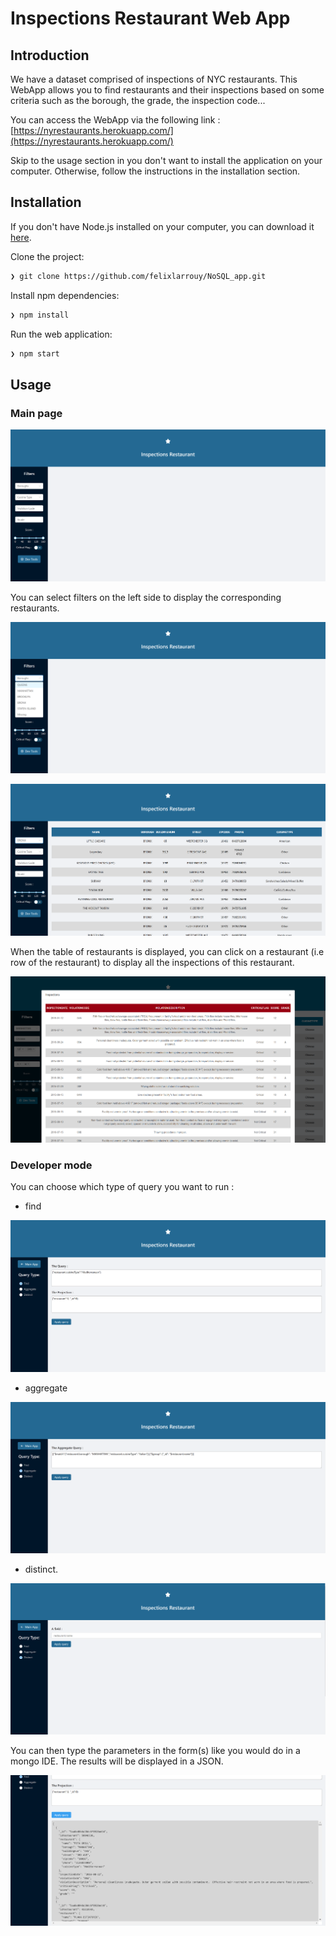# Inspections Restaurant Web App

## Introduction

We have a dataset comprised of inspections of NYC restaurants. This WebApp allows you to find restaurants and their inspections based on some criteria such as the borough, the grade, the inspection code...

You can access the WebApp via the following link : [https://nyrestaurants.herokuapp.com/](https://nyrestaurants.herokuapp.com/)

Skip to the usage section in you don't want to install the application on your computer. Otherwise, follow the instructions in the installation section.

## Installation

If you don't have Node.js installed on your computer, you can download it [here](https://nodejs.org/en/).

Clone the project:
```sh
❯ git clone https://github.com/felixlarrouy/NoSQL_app.git
```

Install npm dependencies:
```sh
❯ npm install
```

Run the web application:
```sh
❯ npm start
```

## Usage

### Main page

![main-page](./img/main-page.png)

You can select filters on the left side to display the corresponding restaurants.

![main-page-select-filter](./img/main-page-select-filter.png)

![main-page-results](./img/main-page-results.png)

When the table of restaurants is displayed, you can click on a restaurant (i.e row of the restaurant) to display all the inspections of this restaurant.

![main-page-inspections](./img/main-page-inspections.png)

### Developer mode

You can choose which type of query you want to run :

* find

![dev-page-find](./img/dev-page-find.png)

* aggregate

![dev-page-aggregate](./img/dev-page-aggregate.png)

* distinct.

![dev-page-distinct](./img/dev-page-distinct.png)

You can then type the parameters in the form(s) like you would do in a mongo IDE. The results will be displayed in a JSON.

![dev-page-results](./img/dev-page-results.png)
